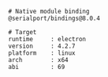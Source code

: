     # Native module binding
    @serialport/bindings@8.0.4
    
    # Target
    runtime     : electron 
    version     : 4.2.7
    platform    : linux
    arch        : x64
    abi         : 69
